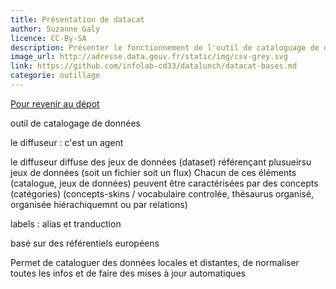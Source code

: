 ```yaml
---
title: Présentation de datacat
author: Suzanne Galy
licence: CC-By-SA
description: Présenter le fonctionnement de l'outil de cataloguage de datalocale.
image_url: http://adresse.data.gouv.fr/static/img/csv-grey.svg
link: https://github.com/infolab-cd33/datalunch/datacat-bases.md
categorie: outillage
---
```


[Pour revenir au dépot](http://datalunch.datalocale.fr)

outil de catalogage de données

le diffuseur : c'est un agent

le diffuseur diffuse des jeux de données (dataset) référençant plusueirsu jeux de données (soit un fichier soit un flux)
Chacun de ces éléments (catalogue, jeux de données) peuvent être caractérisées par des concepts (catégories) (concepts-skins / vocabulaire controlée, thésaurus organisé, organisée hiérachiquemnt ou par relations)

labels : alias et tranduction

basé sur des référentiels européens

Permet de cataloguer des données locales et distantes, de normaliser toutes les infos et de faire des mises à jour automatiques
